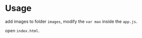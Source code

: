 # Usage

add images to folder `images`, modify the `var max` inside the `app.js`.

open `index.html`.
